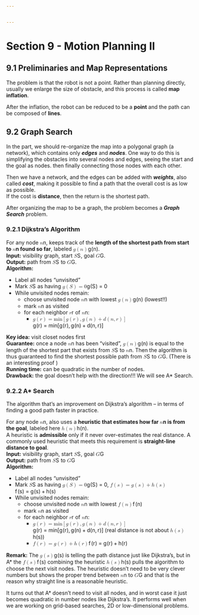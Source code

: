 ```yaml
---


---
```


<h1 id="section-9---motion-planning-ii">Section 9 - Motion Planning II</h1>
<h2 id="preliminaries-and-map-representations">9.1 Preliminaries and Map Representations</h2>
<p>The problem is that the robot is not a point. Rather than planning directly, usually we enlarge the size of obstacle, and this process is called <strong>map inflation</strong>.</p>
<p>After the inflation, the robot can be reduced to be a <strong>point</strong> and the path can be composed of <strong>lines</strong>.</p>
<h2 id="graph-search">9.2 Graph Search</h2>
<p>In the part, we should re-organize the map into a polygonal graph (a network), which contains only <em><strong>edges</strong></em> and <em><strong>nodes</strong></em>. One way to do this is simplifying the obstacles into several nodes and edges, seeing the start and the goal as nodes. then finally connecting those nodes with each other.</p>
<p>Then we have a network, and the edges can be added with <em><strong>weights</strong></em>, also called <em><strong>cost</strong></em>, making it possible to find a path that the overall cost is as low as possible.<br>
If the cost is <strong>distance</strong>, then the return is the shortest path.</p>
<p>After organizing the map to be a graph, the problem becomes a <em><strong>Graph Search</strong></em> problem.</p>
<h3 id="dijkstras-algorithm">9.2.1 Dijkstra’s Algorithm</h3>
<p>For any node <span class="katex--inline"><span class="katex"><span class="katex-mathml"><math><semantics><mrow><mi>n</mi></mrow><annotation encoding="application/x-tex">n</annotation></semantics></math></span><span class="katex-html" aria-hidden="true"><span class="base"><span class="strut" style="height: 0.43056em; vertical-align: 0em;"></span><span class="mord mathit">n</span></span></span></span></span>, keeps track of the <strong>length of the shortest path from start to <span class="katex--inline"><span class="katex"><span class="katex-mathml"><math><semantics><mrow><mi>n</mi></mrow><annotation encoding="application/x-tex">n</annotation></semantics></math></span><span class="katex-html" aria-hidden="true"><span class="base"><span class="strut" style="height: 0.43056em; vertical-align: 0em;"></span><span class="mord mathit">n</span></span></span></span></span> found so far</strong>, labeled <span class="katex--inline"><span class="katex"><span class="katex-mathml"><math><semantics><mrow><mi>g</mi><mo>(</mo><mi>n</mi><mo>)</mo></mrow><annotation encoding="application/x-tex">g(n)</annotation></semantics></math></span><span class="katex-html" aria-hidden="true"><span class="base"><span class="strut" style="height: 1em; vertical-align: -0.25em;"></span><span class="mord mathit" style="margin-right: 0.03588em;">g</span><span class="mopen">(</span><span class="mord mathit">n</span><span class="mclose">)</span></span></span></span></span>.<br>
<strong>Input:</strong> visibility graph, start <span class="katex--inline"><span class="katex"><span class="katex-mathml"><math><semantics><mrow><mi>S</mi></mrow><annotation encoding="application/x-tex">S</annotation></semantics></math></span><span class="katex-html" aria-hidden="true"><span class="base"><span class="strut" style="height: 0.68333em; vertical-align: 0em;"></span><span class="mord mathit" style="margin-right: 0.05764em;">S</span></span></span></span></span>, goal <span class="katex--inline"><span class="katex"><span class="katex-mathml"><math><semantics><mrow><mi>G</mi></mrow><annotation encoding="application/x-tex">G</annotation></semantics></math></span><span class="katex-html" aria-hidden="true"><span class="base"><span class="strut" style="height: 0.68333em; vertical-align: 0em;"></span><span class="mord mathit">G</span></span></span></span></span>.<br>
<strong>Output:</strong> path from <span class="katex--inline"><span class="katex"><span class="katex-mathml"><math><semantics><mrow><mi>S</mi></mrow><annotation encoding="application/x-tex">S</annotation></semantics></math></span><span class="katex-html" aria-hidden="true"><span class="base"><span class="strut" style="height: 0.68333em; vertical-align: 0em;"></span><span class="mord mathit" style="margin-right: 0.05764em;">S</span></span></span></span></span> to <span class="katex--inline"><span class="katex"><span class="katex-mathml"><math><semantics><mrow><mi>G</mi></mrow><annotation encoding="application/x-tex">G</annotation></semantics></math></span><span class="katex-html" aria-hidden="true"><span class="base"><span class="strut" style="height: 0.68333em; vertical-align: 0em;"></span><span class="mord mathit">G</span></span></span></span></span>.<br>
<strong>Algorithm:</strong></p>
<ul>
<li>Label all nodes “unvisited”</li>
<li>Mark <span class="katex--inline"><span class="katex"><span class="katex-mathml"><math><semantics><mrow><mi>S</mi></mrow><annotation encoding="application/x-tex">S</annotation></semantics></math></span><span class="katex-html" aria-hidden="true"><span class="base"><span class="strut" style="height: 0.68333em; vertical-align: 0em;"></span><span class="mord mathit" style="margin-right: 0.05764em;">S</span></span></span></span></span> as having <span class="katex--inline"><span class="katex"><span class="katex-mathml"><math><semantics><mrow><mi>g</mi><mo>(</mo><mi>S</mi><mo>)</mo><mo>=</mo><mn>0</mn></mrow><annotation encoding="application/x-tex">g(S)=0</annotation></semantics></math></span><span class="katex-html" aria-hidden="true"><span class="base"><span class="strut" style="height: 1em; vertical-align: -0.25em;"></span><span class="mord mathit" style="margin-right: 0.03588em;">g</span><span class="mopen">(</span><span class="mord mathit" style="margin-right: 0.05764em;">S</span><span class="mclose">)</span><span class="mspace" style="margin-right: 0.277778em;"></span><span class="mrel">=</span><span class="mspace" style="margin-right: 0.277778em;"></span></span><span class="base"><span class="strut" style="height: 0.64444em; vertical-align: 0em;"></span><span class="mord">0</span></span></span></span></span></li>
<li>While unvisited nodes remain:
<ul>
<li>choose unvisited node <span class="katex--inline"><span class="katex"><span class="katex-mathml"><math><semantics><mrow><mi>n</mi></mrow><annotation encoding="application/x-tex">n</annotation></semantics></math></span><span class="katex-html" aria-hidden="true"><span class="base"><span class="strut" style="height: 0.43056em; vertical-align: 0em;"></span><span class="mord mathit">n</span></span></span></span></span> with lowest <span class="katex--inline"><span class="katex"><span class="katex-mathml"><math><semantics><mrow><mi>g</mi><mo>(</mo><mi>n</mi><mo>)</mo></mrow><annotation encoding="application/x-tex">g(n)</annotation></semantics></math></span><span class="katex-html" aria-hidden="true"><span class="base"><span class="strut" style="height: 1em; vertical-align: -0.25em;"></span><span class="mord mathit" style="margin-right: 0.03588em;">g</span><span class="mopen">(</span><span class="mord mathit">n</span><span class="mclose">)</span></span></span></span></span> (lowest!!)</li>
<li>mark <span class="katex--inline"><span class="katex"><span class="katex-mathml"><math><semantics><mrow><mi>n</mi></mrow><annotation encoding="application/x-tex">n</annotation></semantics></math></span><span class="katex-html" aria-hidden="true"><span class="base"><span class="strut" style="height: 0.43056em; vertical-align: 0em;"></span><span class="mord mathit">n</span></span></span></span></span> as visited</li>
<li>for each neighbor <span class="katex--inline"><span class="katex"><span class="katex-mathml"><math><semantics><mrow><mi>r</mi></mrow><annotation encoding="application/x-tex">r</annotation></semantics></math></span><span class="katex-html" aria-hidden="true"><span class="base"><span class="strut" style="height: 0.43056em; vertical-align: 0em;"></span><span class="mord mathit" style="margin-right: 0.02778em;">r</span></span></span></span></span> of <span class="katex--inline"><span class="katex"><span class="katex-mathml"><math><semantics><mrow><mi>n</mi></mrow><annotation encoding="application/x-tex">n</annotation></semantics></math></span><span class="katex-html" aria-hidden="true"><span class="base"><span class="strut" style="height: 0.43056em; vertical-align: 0em;"></span><span class="mord mathit">n</span></span></span></span></span>:
<ul>
<li><span class="katex--inline"><span class="katex"><span class="katex-mathml"><math><semantics><mrow><mi>g</mi><mo>(</mo><mi>r</mi><mo>)</mo><mo>=</mo><mi>min</mi><mo>⁡</mo><mo>[</mo><mi>g</mi><mo>(</mo><mi>r</mi><mo>)</mo><mo separator="true">,</mo><mi>g</mi><mo>(</mo><mi>n</mi><mo>)</mo><mo>+</mo><mi>d</mi><mo>(</mo><mi>n</mi><mo separator="true">,</mo><mi>r</mi><mo>)</mo><mo>]</mo></mrow><annotation encoding="application/x-tex">g(r)=\min[g(r),g(n)+d(n,r)]</annotation></semantics></math></span><span class="katex-html" aria-hidden="true"><span class="base"><span class="strut" style="height: 1em; vertical-align: -0.25em;"></span><span class="mord mathit" style="margin-right: 0.03588em;">g</span><span class="mopen">(</span><span class="mord mathit" style="margin-right: 0.02778em;">r</span><span class="mclose">)</span><span class="mspace" style="margin-right: 0.277778em;"></span><span class="mrel">=</span><span class="mspace" style="margin-right: 0.277778em;"></span></span><span class="base"><span class="strut" style="height: 1em; vertical-align: -0.25em;"></span><span class="mop">min</span><span class="mopen">[</span><span class="mord mathit" style="margin-right: 0.03588em;">g</span><span class="mopen">(</span><span class="mord mathit" style="margin-right: 0.02778em;">r</span><span class="mclose">)</span><span class="mpunct">,</span><span class="mspace" style="margin-right: 0.166667em;"></span><span class="mord mathit" style="margin-right: 0.03588em;">g</span><span class="mopen">(</span><span class="mord mathit">n</span><span class="mclose">)</span><span class="mspace" style="margin-right: 0.222222em;"></span><span class="mbin">+</span><span class="mspace" style="margin-right: 0.222222em;"></span></span><span class="base"><span class="strut" style="height: 1em; vertical-align: -0.25em;"></span><span class="mord mathit">d</span><span class="mopen">(</span><span class="mord mathit">n</span><span class="mpunct">,</span><span class="mspace" style="margin-right: 0.166667em;"></span><span class="mord mathit" style="margin-right: 0.02778em;">r</span><span class="mclose">)</span><span class="mclose">]</span></span></span></span></span></li>
</ul>
</li>
</ul>
</li>
</ul>
<p><strong>Key idea:</strong> visit closet nodes first<br>
<strong>Guarantee:</strong> once a node <span class="katex--inline"><span class="katex"><span class="katex-mathml"><math><semantics><mrow><mi>n</mi></mrow><annotation encoding="application/x-tex">n</annotation></semantics></math></span><span class="katex-html" aria-hidden="true"><span class="base"><span class="strut" style="height: 0.43056em; vertical-align: 0em;"></span><span class="mord mathit">n</span></span></span></span></span> has been “visited”, <span class="katex--inline"><span class="katex"><span class="katex-mathml"><math><semantics><mrow><mi>g</mi><mo>(</mo><mi>n</mi><mo>)</mo></mrow><annotation encoding="application/x-tex">g(n)</annotation></semantics></math></span><span class="katex-html" aria-hidden="true"><span class="base"><span class="strut" style="height: 1em; vertical-align: -0.25em;"></span><span class="mord mathit" style="margin-right: 0.03588em;">g</span><span class="mopen">(</span><span class="mord mathit">n</span><span class="mclose">)</span></span></span></span></span> is equal to the length of the shortest part that exists from <span class="katex--inline"><span class="katex"><span class="katex-mathml"><math><semantics><mrow><mi>S</mi></mrow><annotation encoding="application/x-tex">S</annotation></semantics></math></span><span class="katex-html" aria-hidden="true"><span class="base"><span class="strut" style="height: 0.68333em; vertical-align: 0em;"></span><span class="mord mathit" style="margin-right: 0.05764em;">S</span></span></span></span></span> to <span class="katex--inline"><span class="katex"><span class="katex-mathml"><math><semantics><mrow><mi>n</mi></mrow><annotation encoding="application/x-tex">n</annotation></semantics></math></span><span class="katex-html" aria-hidden="true"><span class="base"><span class="strut" style="height: 0.43056em; vertical-align: 0em;"></span><span class="mord mathit">n</span></span></span></span></span>. Then the algorithm is thus guaranteed to find the shortest possible path from <span class="katex--inline"><span class="katex"><span class="katex-mathml"><math><semantics><mrow><mi>S</mi></mrow><annotation encoding="application/x-tex">S</annotation></semantics></math></span><span class="katex-html" aria-hidden="true"><span class="base"><span class="strut" style="height: 0.68333em; vertical-align: 0em;"></span><span class="mord mathit" style="margin-right: 0.05764em;">S</span></span></span></span></span> to <span class="katex--inline"><span class="katex"><span class="katex-mathml"><math><semantics><mrow><mi>G</mi></mrow><annotation encoding="application/x-tex">G</annotation></semantics></math></span><span class="katex-html" aria-hidden="true"><span class="base"><span class="strut" style="height: 0.68333em; vertical-align: 0em;"></span><span class="mord mathit">G</span></span></span></span></span>. (There is an interesting proof )<br>
<strong>Running time:</strong> can be quadratic in the number of nodes.<br>
<strong>Drawback:</strong> the goal doesn’t help with the direction!!! We will see A* Search.</p>
<h3 id="a-search">9.2.2 A* Search</h3>
<p>The algorithm that’s an improvement on Dijkstra’s algorithm – in terms of finding a good path faster in practice.</p>
<p>For any node <span class="katex--inline"><span class="katex"><span class="katex-mathml"><math><semantics><mrow><mi>n</mi></mrow><annotation encoding="application/x-tex">n</annotation></semantics></math></span><span class="katex-html" aria-hidden="true"><span class="base"><span class="strut" style="height: 0.43056em; vertical-align: 0em;"></span><span class="mord mathit">n</span></span></span></span></span>, also uses a <strong>heuristic that estimates how far <span class="katex--inline"><span class="katex"><span class="katex-mathml"><math><semantics><mrow><mi>n</mi></mrow><annotation encoding="application/x-tex">n</annotation></semantics></math></span><span class="katex-html" aria-hidden="true"><span class="base"><span class="strut" style="height: 0.43056em; vertical-align: 0em;"></span><span class="mord mathit">n</span></span></span></span></span> is from the goal</strong>, labeled here <span class="katex--inline"><span class="katex"><span class="katex-mathml"><math><semantics><mrow><mi>h</mi><mo>(</mo><mi>n</mi><mo>)</mo></mrow><annotation encoding="application/x-tex">h(n)</annotation></semantics></math></span><span class="katex-html" aria-hidden="true"><span class="base"><span class="strut" style="height: 1em; vertical-align: -0.25em;"></span><span class="mord mathit">h</span><span class="mopen">(</span><span class="mord mathit">n</span><span class="mclose">)</span></span></span></span></span>.<br>
A heuristic is <strong>admissible</strong> only if it never over-estimates the real distance. A commonly used heuristic that meets this requirement is <strong>straight-line distance to goal</strong>.<br>
<strong>Input:</strong> visibility graph, start <span class="katex--inline"><span class="katex"><span class="katex-mathml"><math><semantics><mrow><mi>S</mi></mrow><annotation encoding="application/x-tex">S</annotation></semantics></math></span><span class="katex-html" aria-hidden="true"><span class="base"><span class="strut" style="height: 0.68333em; vertical-align: 0em;"></span><span class="mord mathit" style="margin-right: 0.05764em;">S</span></span></span></span></span>, goal <span class="katex--inline"><span class="katex"><span class="katex-mathml"><math><semantics><mrow><mi>G</mi></mrow><annotation encoding="application/x-tex">G</annotation></semantics></math></span><span class="katex-html" aria-hidden="true"><span class="base"><span class="strut" style="height: 0.68333em; vertical-align: 0em;"></span><span class="mord mathit">G</span></span></span></span></span><br>
<strong>Output:</strong> path from <span class="katex--inline"><span class="katex"><span class="katex-mathml"><math><semantics><mrow><mi>S</mi></mrow><annotation encoding="application/x-tex">S</annotation></semantics></math></span><span class="katex-html" aria-hidden="true"><span class="base"><span class="strut" style="height: 0.68333em; vertical-align: 0em;"></span><span class="mord mathit" style="margin-right: 0.05764em;">S</span></span></span></span></span> to <span class="katex--inline"><span class="katex"><span class="katex-mathml"><math><semantics><mrow><mi>G</mi></mrow><annotation encoding="application/x-tex">G</annotation></semantics></math></span><span class="katex-html" aria-hidden="true"><span class="base"><span class="strut" style="height: 0.68333em; vertical-align: 0em;"></span><span class="mord mathit">G</span></span></span></span></span><br>
<strong>Algorithm:</strong></p>
<ul>
<li>Label all nodes “unvisited”</li>
<li>Mark <span class="katex--inline"><span class="katex"><span class="katex-mathml"><math><semantics><mrow><mi>S</mi></mrow><annotation encoding="application/x-tex">S</annotation></semantics></math></span><span class="katex-html" aria-hidden="true"><span class="base"><span class="strut" style="height: 0.68333em; vertical-align: 0em;"></span><span class="mord mathit" style="margin-right: 0.05764em;">S</span></span></span></span></span> as having <span class="katex--inline"><span class="katex"><span class="katex-mathml"><math><semantics><mrow><mi>g</mi><mo>(</mo><mi>S</mi><mo>)</mo><mo>=</mo><mn>0</mn></mrow><annotation encoding="application/x-tex">g(S)=0</annotation></semantics></math></span><span class="katex-html" aria-hidden="true"><span class="base"><span class="strut" style="height: 1em; vertical-align: -0.25em;"></span><span class="mord mathit" style="margin-right: 0.03588em;">g</span><span class="mopen">(</span><span class="mord mathit" style="margin-right: 0.05764em;">S</span><span class="mclose">)</span><span class="mspace" style="margin-right: 0.277778em;"></span><span class="mrel">=</span><span class="mspace" style="margin-right: 0.277778em;"></span></span><span class="base"><span class="strut" style="height: 0.64444em; vertical-align: 0em;"></span><span class="mord">0</span></span></span></span></span>, <span class="katex--inline"><span class="katex"><span class="katex-mathml"><math><semantics><mrow><mi>f</mi><mo>(</mo><mi>s</mi><mo>)</mo><mo>=</mo><mi>g</mi><mo>(</mo><mi>s</mi><mo>)</mo><mo>+</mo><mi>h</mi><mo>(</mo><mi>s</mi><mo>)</mo></mrow><annotation encoding="application/x-tex">f(s)=g(s)+h(s)</annotation></semantics></math></span><span class="katex-html" aria-hidden="true"><span class="base"><span class="strut" style="height: 1em; vertical-align: -0.25em;"></span><span class="mord mathit" style="margin-right: 0.10764em;">f</span><span class="mopen">(</span><span class="mord mathit">s</span><span class="mclose">)</span><span class="mspace" style="margin-right: 0.277778em;"></span><span class="mrel">=</span><span class="mspace" style="margin-right: 0.277778em;"></span></span><span class="base"><span class="strut" style="height: 1em; vertical-align: -0.25em;"></span><span class="mord mathit" style="margin-right: 0.03588em;">g</span><span class="mopen">(</span><span class="mord mathit">s</span><span class="mclose">)</span><span class="mspace" style="margin-right: 0.222222em;"></span><span class="mbin">+</span><span class="mspace" style="margin-right: 0.222222em;"></span></span><span class="base"><span class="strut" style="height: 1em; vertical-align: -0.25em;"></span><span class="mord mathit">h</span><span class="mopen">(</span><span class="mord mathit">s</span><span class="mclose">)</span></span></span></span></span></li>
<li>While unvisited nodes remain:
<ul>
<li>choose unvisited node <span class="katex--inline"><span class="katex"><span class="katex-mathml"><math><semantics><mrow><mi>n</mi></mrow><annotation encoding="application/x-tex">n</annotation></semantics></math></span><span class="katex-html" aria-hidden="true"><span class="base"><span class="strut" style="height: 0.43056em; vertical-align: 0em;"></span><span class="mord mathit">n</span></span></span></span></span> with lowest <span class="katex--inline"><span class="katex"><span class="katex-mathml"><math><semantics><mrow><mi>f</mi><mo>(</mo><mi>n</mi><mo>)</mo></mrow><annotation encoding="application/x-tex">f(n)</annotation></semantics></math></span><span class="katex-html" aria-hidden="true"><span class="base"><span class="strut" style="height: 1em; vertical-align: -0.25em;"></span><span class="mord mathit" style="margin-right: 0.10764em;">f</span><span class="mopen">(</span><span class="mord mathit">n</span><span class="mclose">)</span></span></span></span></span></li>
<li>mark <span class="katex--inline"><span class="katex"><span class="katex-mathml"><math><semantics><mrow><mi>n</mi></mrow><annotation encoding="application/x-tex">n</annotation></semantics></math></span><span class="katex-html" aria-hidden="true"><span class="base"><span class="strut" style="height: 0.43056em; vertical-align: 0em;"></span><span class="mord mathit">n</span></span></span></span></span> as visited</li>
<li>for each neighbor <span class="katex--inline"><span class="katex"><span class="katex-mathml"><math><semantics><mrow><mi>r</mi></mrow><annotation encoding="application/x-tex">r</annotation></semantics></math></span><span class="katex-html" aria-hidden="true"><span class="base"><span class="strut" style="height: 0.43056em; vertical-align: 0em;"></span><span class="mord mathit" style="margin-right: 0.02778em;">r</span></span></span></span></span> of <span class="katex--inline"><span class="katex"><span class="katex-mathml"><math><semantics><mrow><mi>n</mi></mrow><annotation encoding="application/x-tex">n</annotation></semantics></math></span><span class="katex-html" aria-hidden="true"><span class="base"><span class="strut" style="height: 0.43056em; vertical-align: 0em;"></span><span class="mord mathit">n</span></span></span></span></span>:
<ul>
<li><span class="katex--inline"><span class="katex"><span class="katex-mathml"><math><semantics><mrow><mi>g</mi><mo>(</mo><mi>r</mi><mo>)</mo><mo>=</mo><mi>min</mi><mo>⁡</mo><mo>[</mo><mi>g</mi><mo>(</mo><mi>r</mi><mo>)</mo><mo separator="true">,</mo><mi>g</mi><mo>(</mo><mi>n</mi><mo>)</mo><mo>+</mo><mi>d</mi><mo>(</mo><mi>n</mi><mo separator="true">,</mo><mi>r</mi><mo>)</mo><mo>]</mo></mrow><annotation encoding="application/x-tex">g(r) = \min[g(r),g(n)+d(n,r)]</annotation></semantics></math></span><span class="katex-html" aria-hidden="true"><span class="base"><span class="strut" style="height: 1em; vertical-align: -0.25em;"></span><span class="mord mathit" style="margin-right: 0.03588em;">g</span><span class="mopen">(</span><span class="mord mathit" style="margin-right: 0.02778em;">r</span><span class="mclose">)</span><span class="mspace" style="margin-right: 0.277778em;"></span><span class="mrel">=</span><span class="mspace" style="margin-right: 0.277778em;"></span></span><span class="base"><span class="strut" style="height: 1em; vertical-align: -0.25em;"></span><span class="mop">min</span><span class="mopen">[</span><span class="mord mathit" style="margin-right: 0.03588em;">g</span><span class="mopen">(</span><span class="mord mathit" style="margin-right: 0.02778em;">r</span><span class="mclose">)</span><span class="mpunct">,</span><span class="mspace" style="margin-right: 0.166667em;"></span><span class="mord mathit" style="margin-right: 0.03588em;">g</span><span class="mopen">(</span><span class="mord mathit">n</span><span class="mclose">)</span><span class="mspace" style="margin-right: 0.222222em;"></span><span class="mbin">+</span><span class="mspace" style="margin-right: 0.222222em;"></span></span><span class="base"><span class="strut" style="height: 1em; vertical-align: -0.25em;"></span><span class="mord mathit">d</span><span class="mopen">(</span><span class="mord mathit">n</span><span class="mpunct">,</span><span class="mspace" style="margin-right: 0.166667em;"></span><span class="mord mathit" style="margin-right: 0.02778em;">r</span><span class="mclose">)</span><span class="mclose">]</span></span></span></span></span> (real distance is not about <span class="katex--inline"><span class="katex"><span class="katex-mathml"><math><semantics><mrow><mi>h</mi><mo>(</mo><mi>s</mi><mo>)</mo></mrow><annotation encoding="application/x-tex">h(s)</annotation></semantics></math></span><span class="katex-html" aria-hidden="true"><span class="base"><span class="strut" style="height: 1em; vertical-align: -0.25em;"></span><span class="mord mathit">h</span><span class="mopen">(</span><span class="mord mathit">s</span><span class="mclose">)</span></span></span></span></span>)</li>
<li><span class="katex--inline"><span class="katex"><span class="katex-mathml"><math><semantics><mrow><mi>f</mi><mo>(</mo><mi>r</mi><mo>)</mo><mo>=</mo><mi>g</mi><mo>(</mo><mi>r</mi><mo>)</mo><mo>+</mo><mi>h</mi><mo>(</mo><mi>r</mi><mo>)</mo></mrow><annotation encoding="application/x-tex">f(r)=g(r)+h(r)</annotation></semantics></math></span><span class="katex-html" aria-hidden="true"><span class="base"><span class="strut" style="height: 1em; vertical-align: -0.25em;"></span><span class="mord mathit" style="margin-right: 0.10764em;">f</span><span class="mopen">(</span><span class="mord mathit" style="margin-right: 0.02778em;">r</span><span class="mclose">)</span><span class="mspace" style="margin-right: 0.277778em;"></span><span class="mrel">=</span><span class="mspace" style="margin-right: 0.277778em;"></span></span><span class="base"><span class="strut" style="height: 1em; vertical-align: -0.25em;"></span><span class="mord mathit" style="margin-right: 0.03588em;">g</span><span class="mopen">(</span><span class="mord mathit" style="margin-right: 0.02778em;">r</span><span class="mclose">)</span><span class="mspace" style="margin-right: 0.222222em;"></span><span class="mbin">+</span><span class="mspace" style="margin-right: 0.222222em;"></span></span><span class="base"><span class="strut" style="height: 1em; vertical-align: -0.25em;"></span><span class="mord mathit">h</span><span class="mopen">(</span><span class="mord mathit" style="margin-right: 0.02778em;">r</span><span class="mclose">)</span></span></span></span></span></li>
</ul>
</li>
</ul>
</li>
</ul>
<p><strong>Remark:</strong> The <span class="katex--inline"><span class="katex"><span class="katex-mathml"><math><semantics><mrow><mi>g</mi><mo>(</mo><mi>s</mi><mo>)</mo></mrow><annotation encoding="application/x-tex">g(s)</annotation></semantics></math></span><span class="katex-html" aria-hidden="true"><span class="base"><span class="strut" style="height: 1em; vertical-align: -0.25em;"></span><span class="mord mathit" style="margin-right: 0.03588em;">g</span><span class="mopen">(</span><span class="mord mathit">s</span><span class="mclose">)</span></span></span></span></span> is telling the path distance just like Dijkstra’s, but in A* the <span class="katex--inline"><span class="katex"><span class="katex-mathml"><math><semantics><mrow><mi>f</mi><mo>(</mo><mi>s</mi><mo>)</mo></mrow><annotation encoding="application/x-tex">f(s)</annotation></semantics></math></span><span class="katex-html" aria-hidden="true"><span class="base"><span class="strut" style="height: 1em; vertical-align: -0.25em;"></span><span class="mord mathit" style="margin-right: 0.10764em;">f</span><span class="mopen">(</span><span class="mord mathit">s</span><span class="mclose">)</span></span></span></span></span> combining the heuristic <span class="katex--inline"><span class="katex"><span class="katex-mathml"><math><semantics><mrow><mi>h</mi><mo>(</mo><mi>s</mi><mo>)</mo></mrow><annotation encoding="application/x-tex">h(s)</annotation></semantics></math></span><span class="katex-html" aria-hidden="true"><span class="base"><span class="strut" style="height: 1em; vertical-align: -0.25em;"></span><span class="mord mathit">h</span><span class="mopen">(</span><span class="mord mathit">s</span><span class="mclose">)</span></span></span></span></span> pulls the algorithm to choose the next visit nodes. The heuristic doesn’t need to be very clever numbers but shows the proper trend between <span class="katex--inline"><span class="katex"><span class="katex-mathml"><math><semantics><mrow><mi>n</mi></mrow><annotation encoding="application/x-tex">n</annotation></semantics></math></span><span class="katex-html" aria-hidden="true"><span class="base"><span class="strut" style="height: 0.43056em; vertical-align: 0em;"></span><span class="mord mathit">n</span></span></span></span></span> to <span class="katex--inline"><span class="katex"><span class="katex-mathml"><math><semantics><mrow><mi>G</mi></mrow><annotation encoding="application/x-tex">G</annotation></semantics></math></span><span class="katex-html" aria-hidden="true"><span class="base"><span class="strut" style="height: 0.68333em; vertical-align: 0em;"></span><span class="mord mathit">G</span></span></span></span></span> and that is the reason why straight line is a reasonable heuristic.</p>
<p>It turns out that A* doesn’t need to visit all nodes, and in worst case it just becomes quadratic in number nodes like Dijkstra’s. It performs well when we are working on grid-based searches, 2D or low-dimensional problems.</p>

